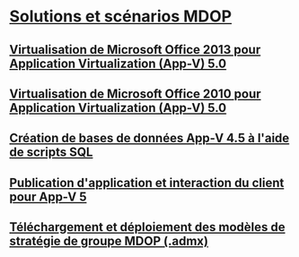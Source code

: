 # [Solutions et scénarios MDOP](index.md)
## [Virtualisation de Microsoft Office 2013 pour Application Virtualization (App-V) 5.0](virtualizing-microsoft-office-2013-for-application-virtualization--app-v--50-solutions.md)
## [Virtualisation de Microsoft Office 2010 pour Application Virtualization (App-V) 5.0](virtualizing-microsoft-office-2010-for-application-virtualization--app-v--50-solutions.md)
## [Création de bases de données App-V 4.5 à l'aide de scripts SQL](creating-app-v-45-databases-using-sql-scripting.md)
## [Publication d'application et interaction du client pour App-V 5](application-publishing-and-client-interaction-for-app-v-5-solutions.md)
## [Téléchargement et déploiement des modèles de stratégie de groupe MDOP (.admx)](how-to-download-and-deploy-mdop-group-policy--admx--templates.md)

